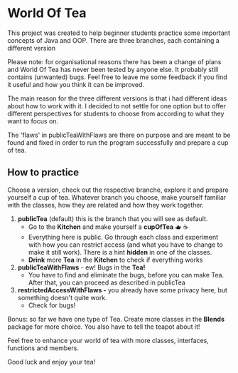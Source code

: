 # World Of Tea

This project was created to help beginner students practice some important concepts of Java and OOP.
There are three branches, each containing a different version

Please note: for organisational reasons there has been a change of plans and World Of Tea has never been tested by anyone else. It probably still contains (unwanted) bugs.
Feel free to leave me some feedback if you find it useful and how you think it can be improved.

The main reason for the three different versions is that i had different ideas about how to work with it.
I decided to not settle for one option but to offer different perspectives for students to choose from
according to what they want to focus on.

The 'flaws' in publicTeaWithFlaws are there on purpose and are meant to be found and fixed in order to run
the program successfully and prepare a cup of tea.


## How to practice

Choose a version, check out the respective branche, explore it and prepare yourself a cup of tea.
Whatever branch you choose, make yourself familiar with the classes, how they are related and how they work together.

1. **publicTea** (default) this is the branch that you will see as default.
    - Go to the **Kitchen** and make yourself a **cupOfTea** 🫖 ☕
    - Everything here is public. Go through each class and experiment with how you can restrict access (and what you have to change to make it still work). There is a hint **hidden** in one of the classes.
    - **Drink** more **Tea** in the **Kitchen** to check if everything works
2. **publicTeaWithFlaws** - ew! Bugs in the **Tea!**
    - You have to find and eliminate the bugs, before you can make Tea. After that, you can proceed as described in publicTea
3. **restrictedAccessWithFlaws -** you already have some privacy here, but something doesn't quite work.
    - Check for bugs!

Bonus: so far we have one type of Tea. Create more classes in the **Blends** package for more choice. You also have to tell the teapot about it!

Feel free to enhance your world of tea with more classes, interfaces, functions and members.

Good luck and enjoy your tea!
